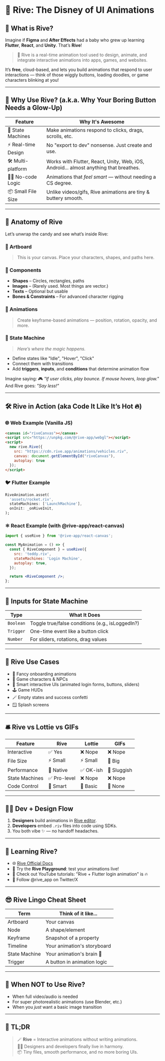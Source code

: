 # 🎨 Rive: The Disney of UI Animations

## 🧁 What is Rive?

Imagine if **Figma** and **After Effects** had a baby who grew up learning **Flutter**, **React**, and **Unity**. That’s **Rive**!

> 🎯 Rive is a real-time animation tool used to design, animate, and integrate interactive animations into apps, games, and websites.

It’s **free**, cloud-based, and lets you build animations that respond to user interactions — think of those wiggly buttons, loading doodles, or game characters blinking at you!

---

## 🚀 Why Use Rive? (a.k.a. Why Your Boring Button Needs a Glow-Up)

| Feature             | Why It's Awesome                                                                      |
| ------------------- | ------------------------------------------------------------------------------------- |
| 🧠 State Machines   | Make animations respond to clicks, drags, scrolls, etc.                               |
| ⚡ Real-time Design  | No "export to dev" nonsense. Just create and use.                                     |
| 🛠️ Multi-platform  | Works with Flutter, React, Unity, Web, iOS, Android... almost anything that breathes. |
| 🧙‍♂️ No-code Logic | Animations that *feel smart* — without needing a CS degree.                           |
| 📦 Small File Size  | Unlike videos/gifs, Rive animations are tiny & buttery smooth.                        |

---

## 🍭 Anatomy of Rive

Let’s unwrap the candy and see what’s inside Rive:

### 🎨 Artboard

> This is your canvas. Place your characters, shapes, and paths here.

### 🧩 Components

* **Shapes** – Circles, rectangles, paths
* **Images** – (Rarely used. Most things are vector.)
* **Texts** – Optional but usable
* **Bones & Constraints** – For advanced character rigging

### 🕺 Animations

> Create keyframe-based animations — position, rotation, opacity, and more.

### 🧠 State Machine

> *Here’s where the magic happens.*

* Define states like "Idle", "Hover", "Click"
* Connect them with transitions
* Add **triggers**, **inputs**, and **conditions** that determine animation flow

Imagine saying:
🎮 *"If user clicks, play bounce. If mouse hovers, loop glow."*
And Rive goes: *"Say less!"*

---

## 🛠️ Rive in Action (aka Code It Like It’s Hot 🔥)

### 🌐 Web Example (Vanilla JS)

```html
<canvas id="riveCanvas"></canvas>
<script src="https://unpkg.com/@rive-app/webgl"></script>
<script>
  new rive.Rive({
    src: "https://cdn.rive.app/animations/vehicles.riv",
    canvas: document.getElementById("riveCanvas"),
    autoplay: true
  });
</script>
```

### 🐦 Flutter Example

```dart
RiveAnimation.asset(
  'assets/rocket.riv',
  stateMachines: ['LaunchMachine'],
  onInit: _onRiveInit,
);
```

### ⚛️ React Example (with @rive-app/react-canvas)

```jsx
import { useRive } from '@rive-app/react-canvas';

const MyAnimation = () => {
  const { RiveComponent } = useRive({
    src: 'teddy.riv',
    stateMachines: 'Login Machine',
    autoplay: true,
  });

  return <RiveComponent />;
};
```

---

## 🧪 Inputs for State Machine

| Type      | What It Does                                     |
| --------- | ------------------------------------------------ |
| `Boolean` | Toggle true/false conditions (e.g., isLoggedIn?) |
| `Trigger` | One-time event like a button click               |
| `Number`  | For sliders, rotations, drag values              |

---

## 🍩 Rive Use Cases

* 🤳 Fancy onboarding animations
* 👾 Game characters & NPCs
* 🧠 Smart interactive UIs (animated login forms, buttons, sliders)
* 🕹️ Game HUDs
* 🪄 Empty states and success confetti
* 🪟 Splash screens

---

## 🛎️ Rive vs Lottie vs GIFs

| Feature        | Rive        | Lottie   | GIFs        |
| -------------- | ----------- | -------- | ----------- |
| Interactive    | ✅ Yes       | ❌ Nope   | ❌ Nope      |
| File Size      | ⚡ Small     | ⚡ Small  | 🧱 Big      |
| Performance    | 💯 Native   | ✅ OK-ish | 🐢 Sluggish |
| State Machines | ✅ Pro-level | ❌ Nope   | ❌ Nope      |
| Code Control   | 🧠 Smart    | 🚗 Basic | 🎈 None     |

---

## 🤹‍♂️ Dev + Design Flow

1. **Designers** build animations in [Rive editor](https://rive.app).
2. **Developers** embed `.riv` files into code using SDKs.
3. You both vibe ✨ — no handoff headaches.

---

## 🧠 Learning Rive?

* 🌐 [Rive Official Docs](https://help.rive.app/)
* 🧪 Try the **Rive Playground**: test your animations live!
* 🎥 Check out YouTube tutorials: "Rive + Flutter login animation" is 🔥
* 🧵 Follow @rive\_app on Twitter/X

---

## 😎 Rive Lingo Cheat Sheet

| Term          | Think of it like...         |
| ------------- | --------------------------- |
| Artboard      | Your canvas                 |
| Node          | A shape/element             |
| Keyframe      | Snapshot of a property      |
| Timeline      | Your animation's storyboard |
| State Machine | Your animation's brain 🧠   |
| Trigger       | A button in animation logic |

---

## 🤔 When NOT to Use Rive?

* When full video/audio is needed
* For super photorealistic animations (use Blender, etc.)
* When you *just* want a basic image transition

---

## 🎁 TL;DR

> 🪄 **Rive** = Interactive animations without writing animations. <br>
> 👯‍♀️ Designers and developers finally live in harmony. <br>
> 📦 Tiny files, smooth performance, and no more boring UIs.

